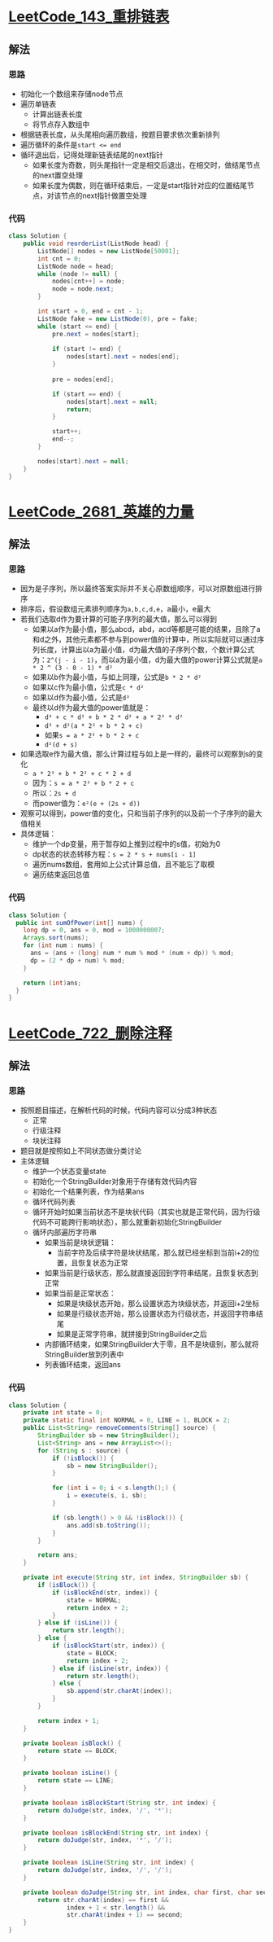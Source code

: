 # [LeetCode_143_重排链表](https://leetcode.cn/problems/reorder-list/)
## 解法
### 思路
- 初始化一个数组来存储node节点
- 遍历单链表
  - 计算出链表长度
  - 将节点存入数组中
- 根据链表长度，从头尾相向遍历数组，按题目要求依次重新排列
- 遍历循环的条件是`start <= end`
- 循环退出后，记得处理新链表结尾的next指针
  - 如果长度为奇数，则头尾指针一定是相交后退出，在相交时，做结尾节点的next置空处理
  - 如果长度为偶数，则在循环结束后，一定是start指针对应的位置结尾节点，对该节点的next指针做置空处理
### 代码
```java
class Solution {
    public void reorderList(ListNode head) {
        ListNode[] nodes = new ListNode[50001];
        int cnt = 0;
        ListNode node = head;
        while (node != null) {
            nodes[cnt++] = node;
            node = node.next;
        }

        int start = 0, end = cnt - 1;
        ListNode fake = new ListNode(0), pre = fake;
        while (start <= end) {
            pre.next = nodes[start];
            
            if (start != end) {
                nodes[start].next = nodes[end];
            }
            
            pre = nodes[end];

            if (start == end) {
                nodes[start].next = null;
                return;
            }

            start++;
            end--;
        }

        nodes[start].next = null;
    }
}
```
# [LeetCode_2681_英雄的力量](https://leetcode.cn/problems/power-of-heroes/)
## 解法
### 思路
- 因为是子序列，所以最终答案实际并不关心原数组顺序，可以对原数组进行排序
- 排序后，假设数组元素排列顺序为`a,b,c,d,e`，a最小，e最大
- 若我们选取d作为要计算的可能子序列的最大值，那么可以得到
  - 如果以a作为最小值，那么abcd，abd，acd等都是可能的结果，且除了a和d之外，其他元素都不参与到power值的计算中，所以实际就可以通过序列长度，计算出以a为最小值，d为最大值的子序列个数，个数计算公式为：`2^(j - i - 1)`，而以a为最小值，d为最大值的power计算公式就是`a * 2 ^ (3 - 0 - 1) * d²`
  - 如果以b作为最小值，与如上同理，公式是`b * 2 * d²`
  - 如果以c作为最小值，公式是`c * d²`
  - 如果以d作为最小值，公式是`d³`
  - 最终以d作为最大值的power值就是：
    - `d³ + c * d² + b * 2 * d² + a * 2² * d²`
    - `d³ + d²(a * 2² + b * 2 + c)`
    - 如果`s = a * 2² + b * 2 + c`
    - `d²(d + s)`
- 如果选取e作为最大值，那么计算过程与如上是一样的，最终可以观察到s的变化
  - `a * 2³ + b * 2² + c * 2 + d`
  - 因为：`s = a * 2² + b * 2 + c`
  - 所以：`2s + d`
  - 而power值为：`e²(e + (2s + d))`
- 观察可以得到，power值的变化，只和当前子序列的以及前一个子序列的最大值相关
- 具体逻辑：
  - 维护一个dp变量，用于暂存如上推到过程中的s值，初始为0
  - dp状态的状态转移方程：`s = 2 * s + nums[i - 1]`
  - 遍历nums数组，套用如上公式计算总值，且不能忘了取模
  - 遍历结束返回总值
### 代码
```java
class Solution {
  public int sumOfPower(int[] nums) {
    long dp = 0, ans = 0, mod = 1000000007;
    Arrays.sort(nums);
    for (int num : nums) {
      ans = (ans + (long) num * num % mod * (num + dp)) % mod;
      dp = (2 * dp + num) % mod;
    }

    return (int)ans;
  }
}
```
# [LeetCode_722_删除注释](https://leetcode.cn/problems/remove-comments/description/)
## 解法
### 思路
- 按照题目描述，在解析代码的时候，代码内容可以分成3种状态
  - 正常
  - 行级注释
  - 块状注释
- 题目就是按照如上不同状态做分类讨论
- 主体逻辑
  - 维护一个状态变量state
  - 初始化一个StringBuilder对象用于存储有效代码内容
  - 初始化一个结果列表，作为结果ans
  - 循环代码列表
  - 循环开始时如果当前状态不是块状代码（其实也就是正常代码，因为行级代码不可能跨行影响状态），那么就重新初始化StringBuilder
  - 循环内部遍历字符串
    - 如果当前是块状逻辑：
      - 当前字符及后续字符是块状结尾，那么就已经坐标到当前i+2的位置，且恢复状态为正常
    - 如果当前是行级状态，那么就直接返回到字符串结尾，且恢复状态到正常
    - 如果当前是正常状态：
      - 如果是块级状态开始，那么设置状态为块级状态，并返回i+2坐标
      - 如果是行级状态开始，那么设置状态为行级状态，并返回字符串结尾
      - 如果是正常字符串，就拼接到StringBuilder之后
    - 内部循环结束，如果StringBuilder大于零，且不是块级别，那么就将StringBuilder放到列表中
    - 列表循环结束，返回ans
### 代码
```java
class Solution {
    private int state = 0;
    private static final int NORMAL = 0, LINE = 1, BLOCK = 2;
    public List<String> removeComments(String[] source) {
        StringBuilder sb = new StringBuilder();
        List<String> ans = new ArrayList<>();
        for (String s : source) {
            if (!isBlock()) {
                sb = new StringBuilder();
            }

            for (int i = 0; i < s.length();) {
                i = execute(s, i, sb);
            }

            if (sb.length() > 0 && !isBlock()) {
                ans.add(sb.toString());
            }
        }

        return ans;
    }

    private int execute(String str, int index, StringBuilder sb) {
        if (isBlock()) {
            if (isBlockEnd(str, index)) {
                state = NORMAL;
                return index + 2;
            }
        } else if (isLine()) {
            return str.length();
        } else {
            if (isBlockStart(str, index)) {
                state = BLOCK;
                return index + 2;
            } else if (isLine(str, index)) {
                return str.length();
            } else {
                sb.append(str.charAt(index));
            }
        }

        return index + 1;
    }

    private boolean isBlock() {
        return state == BLOCK;
    }

    private boolean isLine() {
        return state == LINE;
    }

    private boolean isBlockStart(String str, int index) {
        return doJudge(str, index, '/', '*');
    }

    private boolean isBlockEnd(String str, int index) {
        return doJudge(str, index, '*', '/');
    }

    private boolean isLine(String str, int index) {
        return doJudge(str, index, '/', '/');
    }

    private boolean doJudge(String str, int index, char first, char second) {
        return str.charAt(index) == first &&
                index + 1 < str.length() &&
                str.charAt(index + 1) == second;
    }
}
```